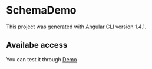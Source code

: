 # SchemaDemo

This project was generated with [Angular CLI](https://github.com/angular/angular-cli) version 1.4.1.

## Availabe access

You can test it through [Demo](https://webcat12345.github.io/schema-form-demo/docs/)
